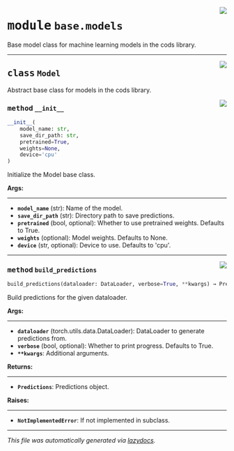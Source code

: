 <!-- markdownlint-disable -->

<a href="https://github.com/leoandeol/cods/blob/main/cods/base/models.py#L0"><img align="right" style="float:right;" src="https://img.shields.io/badge/-source-cccccc?style=flat-square"></a>

# <kbd>module</kbd> `base.models`
Base model class for machine learning models in the cods library. 



---

<a href="https://github.com/leoandeol/cods/blob/main/cods/base/models.py#L15"><img align="right" style="float:right;" src="https://img.shields.io/badge/-source-cccccc?style=flat-square"></a>

## <kbd>class</kbd> `Model`
Abstract base class for models in the cods library. 

<a href="https://github.com/leoandeol/cods/blob/main/cods/base/models.py#L18"><img align="right" style="float:right;" src="https://img.shields.io/badge/-source-cccccc?style=flat-square"></a>

### <kbd>method</kbd> `__init__`

```python
__init__(
    model_name: str,
    save_dir_path: str,
    pretrained=True,
    weights=None,
    device='cpu'
)
```

Initialize the Model base class. 



**Args:**
 
---- 
 - <b>`model_name`</b> (str):  Name of the model. 
 - <b>`save_dir_path`</b> (str):  Directory path to save predictions. 
 - <b>`pretrained`</b> (bool, optional):  Whether to use pretrained weights. Defaults to True. 
 - <b>`weights`</b> (optional):  Model weights. Defaults to None. 
 - <b>`device`</b> (str, optional):  Device to use. Defaults to 'cpu'. 




---

<a href="https://github.com/leoandeol/cods/blob/main/cods/base/models.py#L47"><img align="right" style="float:right;" src="https://img.shields.io/badge/-source-cccccc?style=flat-square"></a>

### <kbd>method</kbd> `build_predictions`

```python
build_predictions(dataloader: DataLoader, verbose=True, **kwargs) → Predictions
```

Build predictions for the given dataloader. 



**Args:**
 
---- 
 - <b>`dataloader`</b> (torch.utils.data.DataLoader):  DataLoader to generate predictions from. 
 - <b>`verbose`</b> (bool, optional):  Whether to print progress. Defaults to True. 
 - <b>`**kwargs`</b>:  Additional arguments. 



**Returns:**
 
------- 
 - <b>`Predictions`</b>:  Predictions object. 



**Raises:**
 
------ 
 - <b>`NotImplementedError`</b>:  If not implemented in subclass. 




---

_This file was automatically generated via [lazydocs](https://github.com/ml-tooling/lazydocs)._
